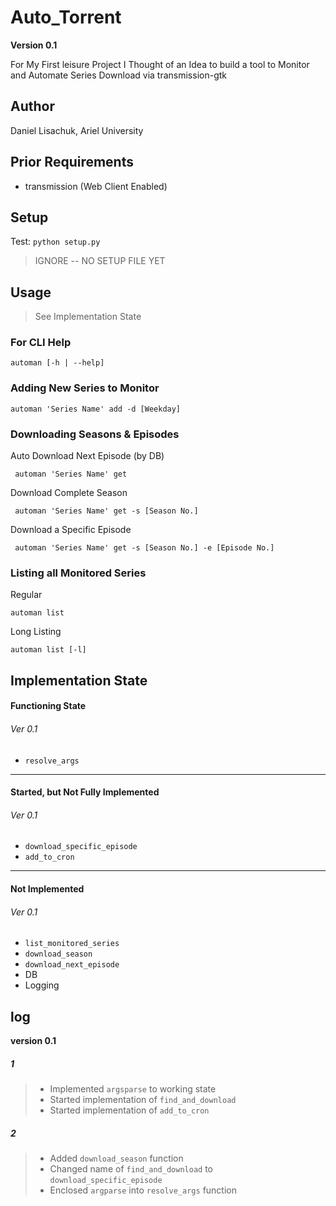 # Auto_Torrent

**Version 0.1**

For My First leisure Project I Thought of an Idea to build a tool to Monitor and Automate Series Download via transmission-gtk

## Author
Daniel Lisachuk, Ariel University

## Prior Requirements
- transmission (Web Client Enabled)

## Setup
Test: `python setup.py`
>IGNORE -- NO SETUP FILE YET

## Usage
> See Implementation State
### For CLI Help
    automan [-h | --help]

### Adding New Series to Monitor
    automan 'Series Name' add -d [Weekday]
    
### Downloading Seasons & Episodes
Auto Download Next Episode (by DB)

     automan 'Series Name' get
Download Complete Season

     automan 'Series Name' get -s [Season No.]
Download a Specific Episode

     automan 'Series Name' get -s [Season No.] -e [Episode No.]

### Listing all Monitored Series
Regular

    automan list
Long Listing

    automan list [-l]

## Implementation State

#### Functioning State
###### Ver 0.1
- `resolve_args`

---

#### Started, but Not Fully Implemented
###### Ver 0.1
- `download_specific_episode`
- `add_to_cron`

---

#### Not Implemented
###### Ver 0.1
- `list_monitored_series`
- `download_season`
- `download_next_episode`
- DB
- Logging

## log
**version 0.1**

##### 1
> * Implemented `argsparse` to working state
> * Started implementation of `find_and_download`
> * Started implementation of `add_to_cron`

##### 2
> * Added `download_season` function
> * Changed name of `find_and_download` to `download_specific_episode`
> * Enclosed `argparse` into `resolve_args` function

